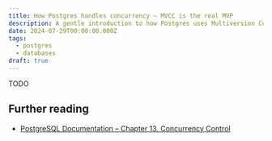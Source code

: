 ```yaml
---
title: How Postgres handles concurrency – MVCC is the real MVP
description: A gentle introduction to how Postgres uses Multiversion Concurrency Control (MVCC) for ACID-compliant concurrent transactions.
date: 2024-07-29T00:00:00.000Z
tags:
  - postgres
  - databases
draft: true
---
```


TODO


## Further reading

- [PostgreSQL Documentation – Chapter 13. Concurrency Control](https://www.postgresql.org/docs/current/mvcc.html)
